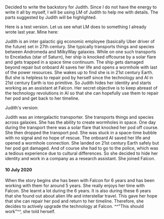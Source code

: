 Decided to write the backstory for Judith. Since I do not have the energy to write it all by myself, I will be using LM of Judith to help me with details.
The parts suggested by Judith will be highlighted.

Here is a test version. Let us see what LM does to something I already wrote last year. Mine here:

Judith is an inter galactic gig economic employee (basically Uber driver of the future) set in 27th century. 
She typically transports things and species between Andromeda and MilkyWay galaxies. 
While on one such transports to Enceladus (star of Saturn), her ship is knocked offcourse by a solar flare and gets trapped in a space time continuum. 
The ship gets damaged beyond repair but onboard AI saves her life and opens a wormhole with last of the power resources. 
She wakes up to find she is in 21st century Earth. 
But she is helpless to repair pod by herself since the technology and AI in 21st century Earth is too primitive. 
So Judith hides her identity and starts working as an assistant at Falcon. 
Her secret objective is to keep abreast of the technology revolutions in AI so that she can hopefully use them to repair her pod and get back to her timeline. 


Judith's version:

Judith was an intergalactic transporter. 
She transports things and species across galaxies.
She has the ability to create wormholes in space. 
One day during the transport there was a solar flare that knocked her pod off course.
She then dropped the transport pod. 
She was stuck in a space-time bubble with no signal and no hope of rescue. 
The onboard AI saved her life and opened a wormhole connection. 
She landed on 21st century Earth safely but her pod got damaged.
And of course she had to go to the police, which was a tedious experience due to cultural differences. 
So she decided to hide her identity and work in a company as a research assistant. 
She joined Falcon.

#### 10 July 2020

When the story begins she has been with Falcon for 6 years and has been working with them for around 5 years.
She really enjoys her time with Falcon. She learnt a lot during the 6 years.
It is also during these 6 years that she found out about alien life and interstellar travel.
This gave her hope that she can repair her pod and return to her timeline. 
Therefore, she decides to actively upgrade the technology at Falcon. 
^^"This should work"^^, she told herself.
